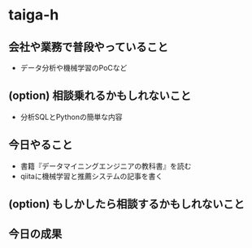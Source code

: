 # taiga-h

## 会社や業務で普段やっていること
 - データ分析や機械学習のPoCなど

## (option) 相談乗れるかもしれないこと
 - 分析SQLとPythonの簡単な内容

## 今日やること
 - 書籍『データマイニングエンジニアの教科書』を読む
 - qiitaに機械学習と推薦システムの記事を書く

## (option) もしかしたら相談するかもしれないこと

## 今日の成果
